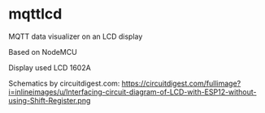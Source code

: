 # mqttlcd
MQTT data visualizer on an LCD display

Based on NodeMCU

Display used LCD 1602A

Schematics by circuitdigest.com:
https://circuitdigest.com/fullimage?i=inlineimages/u/Interfacing-circuit-diagram-of-LCD-with-ESP12-without-using-Shift-Register.png
